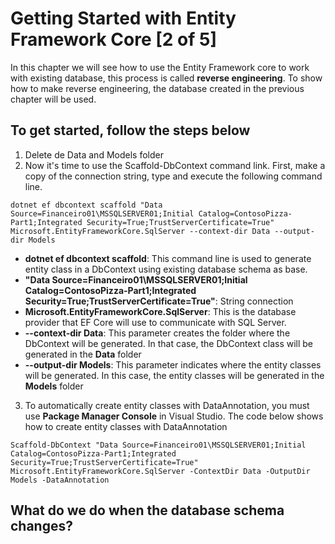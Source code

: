 # Getting Started with Entity Framework Core [2 of 5]

In this chapter we will see how to use the Entity Framework core to work with existing database, this process is called **reverse engineering**. To show how to make reverse engineering, the database created in the previous chapter will be used.

## To get started, follow the steps below

1. Delete de Data and Models folder
2. Now it's time to use the Scaffold-DbContext command link. First, make a copy of the connection string, type and execute the following command line.

```
dotnet ef dbcontext scaffold "Data Source=Financeiro01\MSSQLSERVER01;Initial Catalog=ContosoPizza-Part1;Integrated Security=True;TrustServerCertificate=True" Microsoft.EntityFrameworkCore.SqlServer --context-dir Data --output-dir Models
```

* **dotnet ef dbcontext scaffold**: This command line is used to generate entity class in a DbContext using existing database schema as base.
* **"Data Source=Financeiro01\MSSQLSERVER01;Initial Catalog=ContosoPizza-Part1;Integrated Security=True;TrustServerCertificate=True"**: String connection
* **Microsoft.EntityFrameworkCore.SqlServer**: This is the database provider that EF Core will use to communicate with SQL Server.
* **--context-dir Data**: This parameter creates the folder where the DbContext will be generated. In that case, the DbContext class will be generated in the **Data** folder
* **--output-dir Models**: This parameter indicates where the entity classes will be generated. In this case, the entity classes will be generated in the **Models** folder

3. To automatically create entity classes with DataAnnotation, you must use **Package Manager Console** in Visual Studio. The code below shows how to create entity classes with DataAnnotation

```
Scaffold-DbContext "Data Source=Financeiro01\MSSQLSERVER01;Initial Catalog=ContosoPizza-Part1;Integrated Security=True;TrustServerCertificate=True" Microsoft.EntityFrameworkCore.SqlServer -ContextDir Data -OutputDir Models -DataAnnotation
```

## What do we do when the database schema changes?